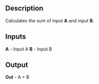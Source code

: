 ## Description
Calculates the sum of input **A** and input **B**.

## Inputs
**A** - Input A
**B** - Input B


## Output
**Out** - A + B